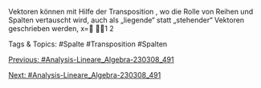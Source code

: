 Vektoren können mit Hilfe der Transposition , wo die Rolle von Reihen und Spalten vertauscht wird,
auch als „liegende“ statt „stehender“ Vektoren geschrieben werden,
x=
1
2

   Tags & Topics:
   #Spalte
   #Transposition
   #Spalten

[Previous: #Analysis-Lineare_Algebra-230308_491](Analysis-Lineare_Algebra-230308_491.md)

[Next: #Analysis-Lineare_Algebra-230308_491](Analysis-Lineare_Algebra-230308_491.md)